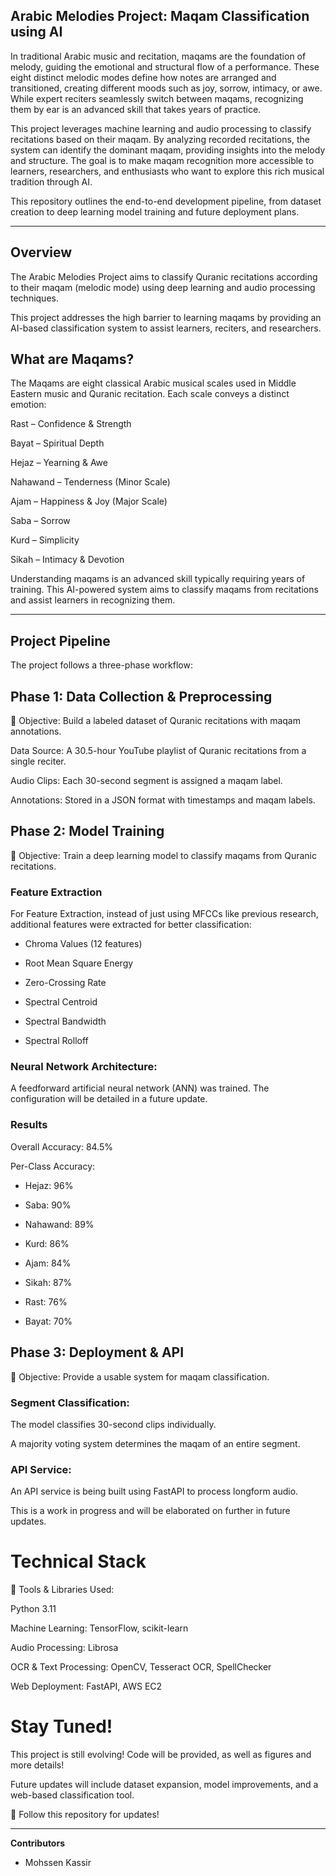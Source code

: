 ## Arabic Melodies Project: Maqam Classification using AI

In traditional Arabic music and recitation, maqams are the foundation of melody, guiding the emotional and structural flow of a performance. These eight distinct melodic modes define how notes are arranged and transitioned, creating different moods such as joy, sorrow, intimacy, or awe. While expert reciters seamlessly switch between maqams, recognizing them by ear is an advanced skill that takes years of practice.

This project leverages machine learning and audio processing to classify recitations based on their maqam. By analyzing recorded recitations, the system can identify the dominant maqam, providing insights into the melody and structure. The goal is to make maqam recognition more accessible to learners, researchers, and enthusiasts who want to explore this rich musical tradition through AI.

This repository outlines the end-to-end development pipeline, from dataset creation to deep learning model training and future deployment plans.

---------------------------------------

## Overview

The Arabic Melodies Project aims to classify Quranic recitations according to their maqam (melodic mode) using deep learning and audio processing techniques. 

This project addresses the high barrier to learning maqams by providing an AI-based classification system to assist learners, reciters, and researchers.

## What are Maqams?

The Maqams are eight classical Arabic musical scales used in Middle Eastern music and Quranic recitation. Each scale conveys a distinct emotion:

Rast – Confidence & Strength

Bayat – Spiritual Depth

Hejaz – Yearning & Awe

Nahawand – Tenderness (Minor Scale)

Ajam – Happiness & Joy (Major Scale)

Saba – Sorrow

Kurd – Simplicity

Sikah – Intimacy & Devotion

Understanding maqams is an advanced skill typically requiring years of training. This AI-powered system aims to classify maqams from recitations and assist learners in recognizing them.

---------------------------------------

## Project Pipeline

The project follows a three-phase workflow:

## Phase 1: Data Collection & Preprocessing

📌 Objective: Build a labeled dataset of Quranic recitations with maqam annotations.

Data Source: A 30.5-hour YouTube playlist of Quranic recitations from a single reciter.

Audio Clips: Each 30-second segment is assigned a maqam label.

Annotations: Stored in a JSON format with timestamps and maqam labels.

## Phase 2: Model Training

📌 Objective: Train a deep learning model to classify maqams from Quranic recitations.

### Feature Extraction

For Feature Extraction, instead of just using MFCCs like previous research, additional features were extracted for better classification:

- Chroma Values (12 features)

- Root Mean Square Energy

- Zero-Crossing Rate

- Spectral Centroid

- Spectral Bandwidth

- Spectral Rolloff

### Neural Network Architecture:

A feedforward artificial neural network (ANN) was trained. The configuration will be detailed in a future update. 

### Results

Overall Accuracy: 84.5%

Per-Class Accuracy:

- Hejaz: 96%

- Saba: 90%

- Nahawand: 89%

- Kurd: 86%

- Ajam: 84%

- Sikah: 87%

- Rast: 76%

- Bayat: 70%

## Phase 3: Deployment & API

📌 Objective: Provide a usable system for maqam classification.

### Segment Classification:

The model classifies 30-second clips individually.

A majority voting system determines the maqam of an entire segment.

### API Service:

An API service is being built using FastAPI to process longform audio.

This is a work in progress and will be elaborated on further in future updates.

# Technical Stack

🔧 Tools & Libraries Used:

Python 3.11

Machine Learning: TensorFlow, scikit-learn

Audio Processing: Librosa

OCR & Text Processing: OpenCV, Tesseract OCR, SpellChecker

Web Deployment: FastAPI, AWS EC2

# Stay Tuned!

This project is still evolving! Code will be provided, as well as figures and more details!

Future updates will include dataset expansion, model improvements, and a web-based classification tool.

🔹 Follow this repository for updates!

---------------------------------------

**Contributors**
- Mohssen Kassir

